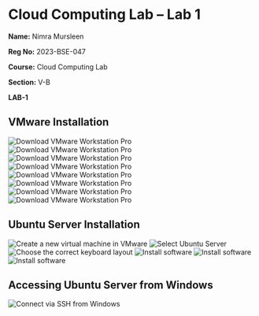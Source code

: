 # Cloud Computing Lab – Lab 1

**Name:** Nimra Mursleen

**Reg No:** 2023-BSE-047

**Course:** Cloud Computing Lab

**Section:** V-B

**LAB-1**

## VMware Installation

![Download VMware Workstation Pro](screenshot-lab1/picture1.png)
![Download VMware Workstation Pro](screenshot-lab1/picture2.png)
![Download VMware Workstation Pro](screenshot-lab1/picture3.png)
![Download VMware Workstation Pro](screenshot-lab1/picture4.png)
![Download VMware Workstation Pro](screenshot-lab1/picture5.png)
![Download VMware Workstation Pro](screenshot-lab1/picture6.png)
![Download VMware Workstation Pro](screenshot-lab1/picture7.png)
![Download VMware Workstation Pro](screenshot-lab1/picture8.png)

## Ubuntu Server Installation

![Create a new virtual machine in VMware](screenshot-lab1/picture9.png)
![Select Ubuntu Server](screenshot-lab1/picture10.png)
![Choose the correct keyboard layout](screenshot-lab1/picture11.png)
![Install software](screenshot-lab1/picture12.png)
![Install software](screenshot-lab1/picture13.png)
![Install software](screenshot-lab1/picture14.png)

## Accessing Ubuntu Server from Windows

![Connect via SSH from Windows](screenshot-lab1/picture15.png)

